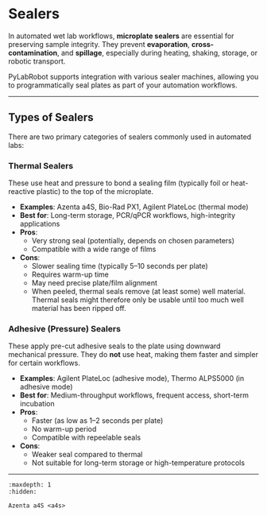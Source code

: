 # Sealers

In automated wet lab workflows, **microplate sealers** are essential for preserving sample integrity.
They prevent **evaporation**, **cross-contamination**, and **spillage**, especially during heating, shaking, storage, or robotic transport.

PyLabRobot supports integration with various sealer machines, allowing you to programmatically seal plates as part of your automation workflows.

---

## Types of Sealers

There are two primary categories of sealers commonly used in automated labs:

### Thermal Sealers

These use heat and pressure to bond a sealing film (typically foil or heat-reactive plastic) to the top of the microplate.

- **Examples**: Azenta a4S, Bio-Rad PX1, Agilent PlateLoc (thermal mode)
- **Best for**: Long-term storage, PCR/qPCR workflows, high-integrity applications
- **Pros**:
  - Very strong seal (potentially, depends on chosen parameters)
  - Compatible with a wide range of films
- **Cons**:
  - Slower sealing time (typically 5–10 seconds per plate)
  - Requires warm-up time
  - May need precise plate/film alignment
  - When peeled, thermal seals remove (at least some) well material.
  Thermal seals might therefore only be usable until too much well material has been ripped off.

### Adhesive (Pressure) Sealers

These apply pre-cut adhesive seals to the plate using downward mechanical pressure.
They do **not** use heat, making them faster and simpler for certain workflows.

- **Examples**: Agilent PlateLoc (adhesive mode), Thermo ALPS5000 (in adhesive mode)
- **Best for**: Medium-throughput workflows, frequent access, short-term incubation
- **Pros**:
  - Faster (as low as 1–2 seconds per plate)
  - No warm-up period
  - Compatible with repeelable seals
- **Cons**:
  - Weaker seal compared to thermal
  - Not suitable for long-term storage or high-temperature protocols

---


```{toctree}
:maxdepth: 1
:hidden:

Azenta a4S <a4s>
```
